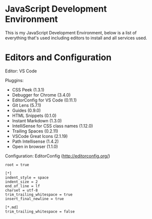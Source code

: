 # JavaScript Development Environment

This is my JavaScript Development Environment, below is a list of everything that's used including editors to install and all services used.

# Editors and Configuration

Editor: VS Code  

Pluggins:  
* CSS Peek (1.3.1)  
* Debugger for Chrome (3.4.0)  
* EditorConfig for VS Code (0.11.1)  
* Git Lens (5.7.1)  
* Guides (0.9.0)  
* HTML Snippets (0.1.0)  
* Instant Markdown (1.3.0)  
* IntelliSense for CSS class names (1.12.0)  
* Trailing Spaces (0.2.11)  
* VSCode Great Icons (2.1.19)  
* Path Intellisense (1.4.2)  
* Open in browser (1.1.0)    
  
Configuration: EditorConfig (http://editorconfig.org/)
```
root = true

[*]
indent_style = space
indent_size = 2
end_of_line = lf
charset = utf-8
trim_trailing_whitespace = true
insert_final_newline = true

[*.md]
trim_trailing_whitespace = false
```
